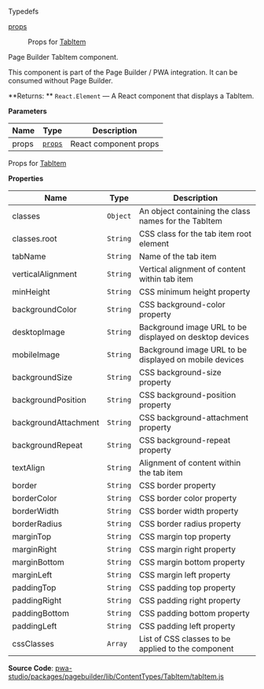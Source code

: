 
Typedefs

<dl>
<dt><a href="#props">props</a></dt>
<dd>

Props for [TabItem](#TabItem)

</dd>
</dl>


Page Builder TabItem component.

This component is part of the Page Builder / PWA integration. It can be consumed without Page Builder.

**Returns: **
`React.Element`
   — A React component that displays a TabItem.

**Parameters**

| Name | Type | Description |
| --- | --- | --- |
| props | [`props`](#props) | React component props |


Props for [TabItem](#TabItem)

**Properties**

| Name | Type | Description |
| --- | --- | --- |
| classes | `Object` | An object containing the class names for the TabItem |
| classes.root | `String` | CSS class for the tab item root element |
| tabName | `String` | Name of the tab item |
| verticalAlignment | `String` | Vertical alignment of content within tab item |
| minHeight | `String` | CSS minimum height property |
| backgroundColor | `String` | CSS background-color property |
| desktopImage | `String` | Background image URL to be displayed on desktop devices |
| mobileImage | `String` | Background image URL to be displayed on mobile devices |
| backgroundSize | `String` | CSS background-size property |
| backgroundPosition | `String` | CSS background-position property |
| backgroundAttachment | `String` | CSS background-attachment property |
| backgroundRepeat | `String` | CSS background-repeat property |
| textAlign | `String` | Alignment of content within the tab item |
| border | `String` | CSS border property |
| borderColor | `String` | CSS border color property |
| borderWidth | `String` | CSS border width property |
| borderRadius | `String` | CSS border radius property |
| marginTop | `String` | CSS margin top property |
| marginRight | `String` | CSS margin right property |
| marginBottom | `String` | CSS margin bottom property |
| marginLeft | `String` | CSS margin left property |
| paddingTop | `String` | CSS padding top property |
| paddingRight | `String` | CSS padding right property |
| paddingBottom | `String` | CSS padding bottom property |
| paddingLeft | `String` | CSS padding left property |
| cssClasses | `Array` | List of CSS classes to be applied to the component |



**Source Code**: [pwa-studio/packages/pagebuilder/lib/ContentTypes/TabItem/tabItem.js](https://github.com/magento/pwa-studio/blob/develop/packages/pagebuilder/lib/ContentTypes/TabItem/tabItem.js)